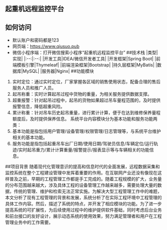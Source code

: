 ## 起重机远程监控平台
## 如何访问
- 默认账户和密码都是123  
- 网页端：https://www.qiusuo.pub  
- 微信小程序端：打开微信搜索小程序“起重机远程监控平台”
##技术栈
|类型|实现|
|:--:|:--:|
|开发工具|IDEA/微信开发者工具|
|开发框架|Spring Boot|
|前端模板引擎|Thymeleaf|
|前端渲染框架|Bootstrap|
|持久层框架|MyBatis|
|数据库|MySQL|
|服务器|Nginx|
##功能模块
1.	实时定位：通过实时定位，厂家掌握各区域的销售使用状态，配备合理的售后服务人员和推广人员。
2.	起吊称重：实时计算起吊过程中货物的重量，为相关服务提供数据支撑。
3.	超重报警：针对起吊过程中，起吊的货物如果超过吊车量程范围的，及时提供报警信息，降低超重风险。
4.	累计称重：针对吊车历史起吊重量，进行累计计算，便于在达到维修保养量程额度后，及时提供保养信息。
系统平台内容模块分为基本功能和服务功能两类：
5.	基本功能是指包括用户管理/设备管理/权限管理/日志管理等，与系统平台维护相关的基本功能。
6.	服务功能是指包括起重吊车出厂日期/使用日期/驾驶员信息/车辆定位/运行轨迹/实时起吊重力/累计计算重量/报警提示/报表显示等与车辆相关的功能信息。


 ##项目背景
 随着现代化管理意识的提高和信息时代的全面发展，远程数据采集和监控系统在整个工程建设管理中发挥着重要的作用。在互联网产业还没有像现在这样普及之前，早期的工程管理工作都是手工完成的。随着工程规模的扩大，业务量的分布范围越来越大，涉及具体工程的设备管理工作越来越多，需要处理大量的数据，传统的管理、维护和检索无法正常实施。为解决大型工程管理工作中的难题，本文分析了现有工程管理的背景和发展，系统分析了在实际工程环境中工程管理的具体工作内容。然后，描述了系统的特点，并开发了相应模块的功能。为了进一步提高系统的可扩展性，为后续使用过程中的维护提供软件基础，同时考虑后台业务和前台接口的友好设计，展示动态系统的使用效果，努力满足管理者和用户在工程管理业务中的工作需要。
